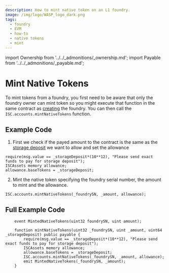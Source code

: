```yaml
---
description: How to mint native token on an L1 foundry.
image: /img/logo/WASP_logo_dark.png
tags:
  - foundry
  - EVM
  - how-to
  - native tokens
  - mint
---
```


import Ownership from '../../_admonitions/_ownership.md';
import Payable from '../../_admonitions/_payable.md';

# Mint Native Tokens

To mint tokens from a foundry, you first need to be aware that only the foundry owner can mint token so you might execute that function 
in the same contract as [creating](./create-foundry.md) the foundry. You can then call the `ISC.accounts.mintNativeTokens` function.

## Example Code

<Ownership/>

1. First we check if the payed amount to the contract is the same as the [storage deposit](/learn/protocols/stardust/core-concepts/storage-deposit) we want to allow and set the allowance

```solidity
require(msg.value == _storageDeposit*(10**12), "Please send exact funds to pay for storage deposit");
ISCAssets memory allowance;
allowance.baseTokens = _storageDeposit;
```

<Payable/>

2. Mint the native token specifying the foundry serial number, the amount to mint and the allowance.
```solidity
ISC.accounts.mintNativeTokens(_foundrySN, _amount, allowance);
```

## Full Example Code

```solidity
    event MintedNativeTokens(uint32 foundrySN, uint amount);

    function mintNativeTokens(uint32 _foundrySN, uint _amount, uint64 _storageDeposit) public payable {
        require(msg.value == _storageDeposit*(10**12), "Please send exact funds to pay for storage deposit");
        ISCAssets memory allowance;
        allowance.baseTokens = _storageDeposit;
        ISC.accounts.mintNativeTokens(_foundrySN, _amount, allowance);
        emit MintedNativeTokens(_foundrySN, _amount);
    }
```
